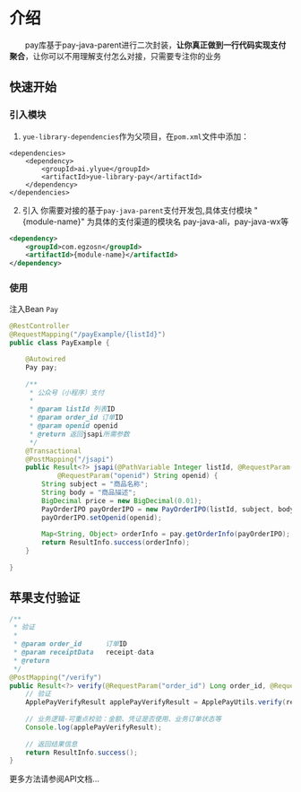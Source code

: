 # 介绍
　　pay库基于pay-java-parent进行二次封装，**让你真正做到一行代码实现支付聚合**，让你可以不用理解支付怎么对接，只需要专注你的业务

## 快速开始
### 引入模块
1. `yue-library-dependencies`作为父项目，在`pom.xml`文件中添加：
``` pom
<dependencies>
	<dependency>
		<groupId>ai.ylyue</groupId>
		<artifactId>yue-library-pay</artifactId>
	</dependency>
</dependencies>
```

2. 引入 你需要对接的基于`pay-java-parent`支付开发包,具体支付模块 "{module-name}" 为具体的支付渠道的模块名 pay-java-ali，pay-java-wx等
```xml
<dependency>
	<groupId>com.egzosn</groupId>
	<artifactId>{module-name}</artifactId>
</dependency>
```

### 使用
注入Bean `Pay`
```java
@RestController
@RequestMapping("/payExample/{listId}")
public class PayExample {

	@Autowired
	Pay pay;
	
    /**
     * 公众号（小程序）支付
     * 
     * @param listId 列表ID
     * @param order_id 订单ID
     * @param openid openid
     * @return 返回jsapi所需参数
     */
	@Transactional
	@PostMapping("/jsapi")
	public Result<?> jsapi(@PathVariable Integer listId, @RequestParam("order_id") Long order_id,
			@RequestParam("openid") String openid) {
		String subject = "商品名称";
		String body = "商品描述";
		BigDecimal price = new BigDecimal(0.01);
		PayOrderIPO payOrderIPO = new PayOrderIPO(listId, subject, body, price, WxTransactionType.JSAPI);
		payOrderIPO.setOpenid(openid);
		
		Map<String, Object> orderInfo = pay.getOrderInfo(payOrderIPO);
		return ResultInfo.success(orderInfo);
	}
	
}
```

## 苹果支付验证
```java
/**
 * 验证
 * 
 * @param order_id		订单ID
 * @param receiptData	receipt-data
 * @return
 */
@PostMapping("/verify")
public Result<?> verify(@RequestParam("order_id") Long order_id, @RequestParam("receipt-data") String receiptData) {
	// 验证
	ApplePayVerifyResult applePayVerifyResult = ApplePayUtils.verify(receiptData);
	
	// 业务逻辑-可重点校验：金额、凭证是否使用、业务订单状态等
	Console.log(applePayVerifyResult);
	
	// 返回结果信息
	return ResultInfo.success();
}
```
更多方法请参阅API文档...